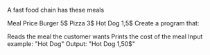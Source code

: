 A fast food chain has these meals

Meal	Price
Burger	5$
Pizza	3$
Hot Dog	1,5$
Create a program that:

Reads the meal the customer wants
Prints the cost of the meal
Input example: "Hot Dog"
Output: "Hot Dog 1,50$"
